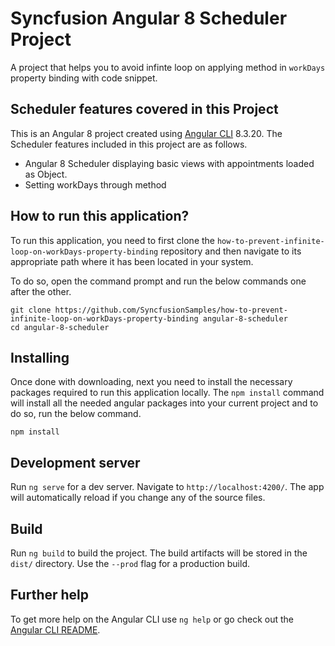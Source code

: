 # Syncfusion Angular 8 Scheduler Project

A project that helps you to avoid infinte loop on applying method in `workDays` property binding with code snippet.

## Scheduler features covered in this Project

This is an Angular 8 project created using [Angular CLI](https://github.com/angular/angular-cli) 8.3.20. The Scheduler features included in this project are as follows.
* Angular 8 Scheduler displaying basic views with appointments loaded as Object.
* Setting workDays through method

## How to run this application?

To run this application, you need to first clone the `how-to-prevent-infinite-loop-on-workDays-property-binding` repository and then navigate to its appropriate path where it has been located in your system.

To do so, open the command prompt and run the below commands one after the other.

```
git clone https://github.com/SyncfusionSamples/how-to-prevent-infinite-loop-on-workDays-property-binding angular-8-scheduler
cd angular-8-scheduler
```

## Installing
Once done with downloading, next you need to install the necessary packages required to run this application locally. The `npm install` command will install all the needed angular packages into your current project and to do so, run the below command.

```
npm install
```

## Development server

Run `ng serve` for a dev server. Navigate to `http://localhost:4200/`. The app will automatically reload if you change any of the source files.

## Build

Run `ng build` to build the project. The build artifacts will be stored in the `dist/` directory. Use the `--prod` flag for a production build.

## Further help

To get more help on the Angular CLI use `ng help` or go check out the [Angular CLI README](https://github.com/angular/angular-cli/blob/master/README.md).

